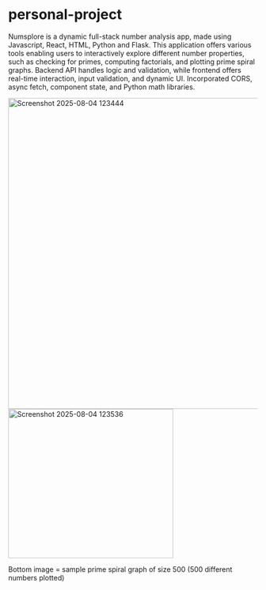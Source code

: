 # personal-project

Numsplore is a dynamic full-stack number analysis app, made using Javascript, React, HTML, Python and Flask. This application offers various tools enabling users to interactively explore different number properties, such as checking for primes, computing factorials, and plotting prime spiral graphs. Backend API handles logic and validation, while frontend offers real-time interaction, input validation, and dynamic UI. Incorporated CORS, async fetch, component state, and Python math libraries.

<img width="1138" height="629" alt="Screenshot 2025-08-04 123444" src="https://github.com/user-attachments/assets/1a7443fa-d63c-4504-b6d5-242540792778" />

<img width="333" height="302" alt="Screenshot 2025-08-04 123536" src="https://github.com/user-attachments/assets/8fd96985-5ec2-43b1-a394-f4cbbe48fcaf" />

Bottom image = sample prime spiral graph of size 500 (500 different numbers plotted)
